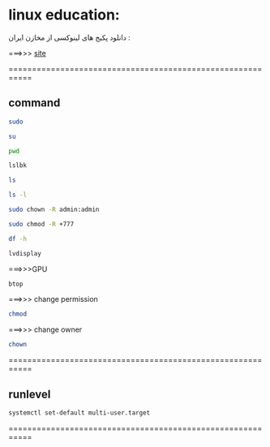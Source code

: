 # linux education:

دانلود پکیج های لینوکسی از مخازن ایران :

===>>> [site](repo.iut.ac.ir)

===========================================================

## command

```bash
sudo
```

```bash
su
```

```bash
pwd
```

```bash
lslbk
```

```bash
ls
```

```bash
ls -l
```

```bash
sudo chown -R admin:admin
```

```bash
sudo chmod -R +777
```

```bash
df -h
```

```bash
lvdisplay
```

===>>>GPU
```bash
btop
```

===>>> change permission
```bash
chmod
```

===>>> change owner
```bash
chown
```

===========================================================

## runlevel

```bash
systemctl set-default multi-user.target
```

===========================================================
